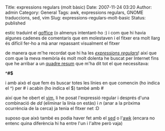 Title: expressions regulars (molt bàsic)
Date: 2007-11-24 03:20
Author: admin
Category: General
Tags: awk, expressions regulars, GNOME traduccions, sed, vim
Slug: expressions-regulars-molt-basic
Status: published

estic traduint el <a href="http://l10n.gnome.org/module/goffice" target="_blank" rel="noopener">goffice</a> (o almenys intentant-ho :) i com que hi havia algunes cadenes de comentaris que em molestaven i el fitxer era molt llarg és difícil fer-ho a mà anar repassant visualment el fitxer

de manera que m'he recordat que hi ha les <a href="http://ca.wikipedia.org/wiki/Expressions_regulars" target="_blank" rel="noopener"><em>expressions regulars</em></a>! així que com que la meva memòria és molt molt dolenta he buscat per Internet fins que he arribar a un <a href="http://www.grymoire.com/Unix/Regular.html#uh-2" target="_blank" rel="noopener">quadre resum</a> que m'ha dit tot el que necessitava:

**^#\$**

i amb això el que fem és buscar totes les línies en que comencin (ho indica el ^) per \# i acabin (ho indica el \$) també amb \#

així que he obert el <a href="http://www.vim.org" target="_blank" rel="noopener">vim</a>, li he posat l'expressió regular i després d'una combinació de *dd* (eliminar la línia on estàs) i *n* (anar a la pròxima ocurrència de la cerca) ja tenia el fitxer net :D

suposo que això també es podia haver fet amb el <a href="http://en.wikipedia.org/wiki/Sed" target="_blank" rel="noopener">sed</a> o l'<a href="http://en.wikipedia.org/wiki/Awk" target="_blank" rel="noopener">awk</a> (encara no entenc quina diferència hi ha entre l'un i l'altre però vaja)
